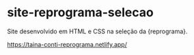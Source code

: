 # site-reprograma-selecao
Site desenvolvido em HTML e CSS na seleção da {reprograma}. 

https://taina-conti-reprograma.netlify.app/
